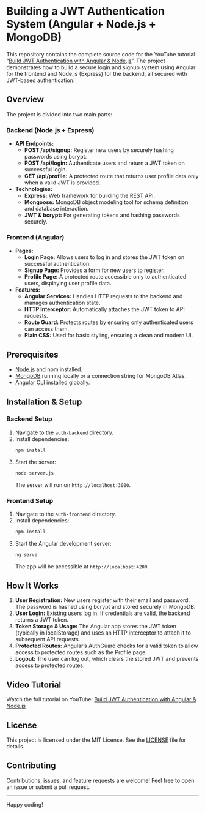 # Building a JWT Authentication System (Angular + Node.js + MongoDB)

This repository contains the complete source code for the YouTube tutorial “[Build JWT Authentication with Angular & Node.js](https://youtu.be/wyvnIb-oiAo)”. The project demonstrates how to build a secure login and signup system using Angular for the frontend and Node.js (Express) for the backend, all secured with JWT-based authentication.

## Overview

The project is divided into two main parts:

### Backend (Node.js + Express)
- **API Endpoints:**
  - **POST /api/signup:** Register new users by securely hashing passwords using bcrypt.
  - **POST /api/login:** Authenticate users and return a JWT token on successful login.
  - **GET /api/profile:** A protected route that returns user profile data only when a valid JWT is provided.
- **Technologies:**
  - **Express:** Web framework for building the REST API.
  - **Mongoose:** MongoDB object modeling tool for schema definition and database interaction.
  - **JWT & bcrypt:** For generating tokens and hashing passwords securely.
  
### Frontend (Angular)
- **Pages:**
  - **Login Page:** Allows users to log in and stores the JWT token on successful authentication.
  - **Signup Page:** Provides a form for new users to register.
  - **Profile Page:** A protected route accessible only to authenticated users, displaying user profile data.
- **Features:**
  - **Angular Services:** Handles HTTP requests to the backend and manages authentication state.
  - **HTTP Interceptor:** Automatically attaches the JWT token to API requests.
  - **Route Guard:** Protects routes by ensuring only authenticated users can access them.
  - **Plain CSS:** Used for basic styling, ensuring a clean and modern UI.

## Prerequisites

- [Node.js](https://nodejs.org/) and npm installed.
- [MongoDB](https://www.mongodb.com/) running locally or a connection string for MongoDB Atlas.
- [Angular CLI](https://angular.io/cli) installed globally.

## Installation & Setup

### Backend Setup
1. Navigate to the `auth-backend` directory.
2. Install dependencies:
   ```bash
   npm install
   ```
3. Start the server:
   ```bash
   node server.js
   ```
   The server will run on `http://localhost:3000`.

### Frontend Setup
1. Navigate to the `auth-frontend` directory.
2. Install dependencies:
   ```bash
   npm install
   ```
3. Start the Angular development server:
   ```bash
   ng serve
   ```
   The app will be accessible at `http://localhost:4200`.

## How It Works

1. **User Registration:** New users register with their email and password. The password is hashed using bcrypt and stored securely in MongoDB.
2. **User Login:** Existing users log in. If credentials are valid, the backend returns a JWT token.
3. **Token Storage & Usage:** The Angular app stores the JWT token (typically in localStorage) and uses an HTTP interceptor to attach it to subsequent API requests.
4. **Protected Routes:** Angular’s AuthGuard checks for a valid token to allow access to protected routes such as the Profile page.
5. **Logout:** The user can log out, which clears the stored JWT and prevents access to protected routes.

## Video Tutorial

Watch the full tutorial on YouTube: [Build JWT Authentication with Angular & Node.js](https://youtu.be/wyvnIb-oiAo)

## License

This project is licensed under the MIT License. See the [LICENSE](LICENSE) file for details.

## Contributing

Contributions, issues, and feature requests are welcome! Feel free to open an issue or submit a pull request.

---

Happy coding!
